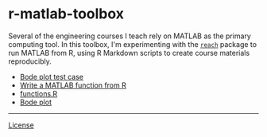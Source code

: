 
r-matlab-toolbox
================

Several of the engineering courses I teach rely on MATLAB as the primary computing tool. In this toolbox, I'm experimenting with the [`reach`](https://github.com/schmidtchristoph/reach) package to run MATLAB from R, using R Markdown scripts to create course materials reproducibly.

-   [Bode plot test case](scripts/01_bode.md)
-   [Write a MATLAB function from R](scripts/02_functions.md)
-   [functions.R](scripts/functions.R)
-   [Bode plot](scripts/03_bode.md)

------------------------------------------------------------------------

[License](LICENSE.md)
